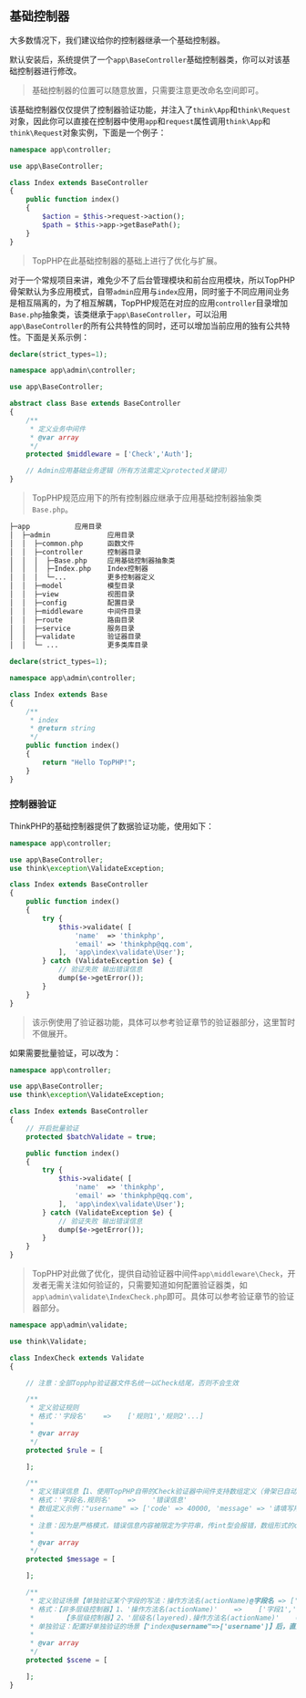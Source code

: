 ## 基础控制器

大多数情况下，我们建议给你的控制器继承一个基础控制器。

默认安装后，系统提供了一个`app\BaseController`基础控制器类，你可以对该基础控制器进行修改。

> 基础控制器的位置可以随意放置，只需要注意更改命名空间即可。

该基础控制器仅仅提供了控制器验证功能，并注入了`think\App`和`think\Request`对象，因此你可以直接在控制器中使用`app`和`request`属性调用`think\App`和`think\Request`对象实例，下面是一个例子：

```php
namespace app\controller;

use app\BaseController;

class Index extends BaseController
{
    public function index()
    {
        $action = $this->request->action();
        $path = $this->app->getBasePath();
    }
}
```

> TopPHP在此基础控制器的基础上进行了优化与扩展。

对于一个常规项目来讲，难免少不了后台管理模块和前台应用模块，所以TopPHP骨架默认为多应用模式，自带`admin`应用与`index`应用，同时鉴于不同应用间业务是相互隔离的，为了相互解耦，TopPHP规范在对应的应用`controller`目录增加`Base.php`抽象类，该类继承于`app\BaseController`，可以沿用`app\BaseController`的所有公共特性的同时，还可以增加当前应用的独有公共特性。下面是关系示例：

```php
declare(strict_types=1);

namespace app\admin\controller;

use app\BaseController;

abstract class Base extends BaseController
{
    /**
     * 定义业务中间件
     * @var array
     */
    protected $middleware = ['Check','Auth'];

    // Admin应用基础业务逻辑（所有方法需定义protected关键词）
}
```

> TopPHP规范应用下的所有控制器应继承于应用基础控制器抽象类`Base.php`。

```php
├─app           应用目录
│  ├─admin              应用目录
│  │  ├─common.php      函数文件
│  │  ├─controller      控制器目录
│  │  │  ├─Base.php     应用基础控制器抽象类
│  │  │  ├─Index.php    Index控制器
│  │  │  └─...          更多控制器定义
│  │  ├─model           模型目录
│  │  ├─view            视图目录
│  │  ├─config          配置目录
│  │  ├─middleware      中间件目录
│  │  ├─route           路由目录
│  │  ├─service         服务目录
│  │  ├─validate        验证器目录
│  │  └─ ...            更多类库目录
```

```php
declare(strict_types=1);

namespace app\admin\controller;

class Index extends Base
{
    /**
     * index
     * @return string
     */
    public function index()
    {
        return "Hello TopPHP!";
    }
}
```

### 控制器验证

ThinkPHP的基础控制器提供了数据验证功能，使用如下：

```php
namespace app\controller;

use app\BaseController;
use think\exception\ValidateException;

class Index extends BaseController
{
    public function index()
    {
        try {
            $this->validate( [
                'name'  => 'thinkphp',
                'email' => 'thinkphp@qq.com',
            ],  'app\index\validate\User');
        } catch (ValidateException $e) {
            // 验证失败 输出错误信息
            dump($e->getError());
        }
    }
}
```

> 该示例使用了验证器功能，具体可以参考验证章节的验证器部分，这里暂时不做展开。

如果需要批量验证，可以改为：

```php
namespace app\controller;

use app\BaseController;
use think\exception\ValidateException;

class Index extends BaseController
{
    // 开启批量验证
    protected $batchValidate = true;

    public function index()
    {
        try {
            $this->validate( [
                'name'  => 'thinkphp',
                'email' => 'thinkphp@qq.com',
            ],  'app\index\validate\User');
        } catch (ValidateException $e) {
            // 验证失败 输出错误信息
            dump($e->getError());
        }
    }
}
```

> TopPHP对此做了优化，提供自动验证器中间件`app\middleware\Check`，开发者无需关注如何验证的，只需要知道如何配置验证器类，如`app\admin\validate\IndexCheck.php`即可。具体可以参考验证章节的验证器部分。

```php
namespace app\admin\validate;

use think\Validate;

class IndexCheck extends Validate
{

    // 注意：全部Topphp验证器文件名统一以Check结尾，否则不会生效

    /**
     * 定义验证规则
     * 格式：'字段名'    =>    ['规则1','规则2'...]
     *
     * @var array
     */
    protected $rule = [

    ];

    /**
     * 定义错误信息【1、使用TopPHP自带的Check验证器中间件支持数组定义（骨架已自动集成）；2、使用Tp6的注解验证器不支持数组形式定义】
     * 格式：'字段名.规则名'    =>    '错误信息'
     * 数组定义示例："username" => ['code' => 40000, 'message' => '请填写用户名'] 返回 {"code":40000,"message":"请填写用户名","data":[]}
     *
     * 注意：因为是严格模式，错误信息内容被限定为字符串，传int型会报错，数组形式的code码允许是int型
     *
     * @var array
     */
    protected $message = [

    ];

    /**
     * 定义验证场景【单独验证某个字段的写法：操作方法名(actionName)@字段名 => ['字段验证规则key']，注意 @ 后字段名区分大小写】
     * 格式：【非多层级控制器】1、'操作方法名(actionName)'    =>    ['字段1','字段2'...]
     *       【多层级控制器】2、'层级名(layered).操作方法名(actionName)'    =>    ['字段1','字段2'...]
     * 单独验证：配置好单独验证的场景【"index@username"=>['username']】后，直接在控制器调用 checkOneRequestParam("username",MethodEnum::POST); 方法即可
     *
     * @var array
     */
    protected $scene = [

    ];
}
```



